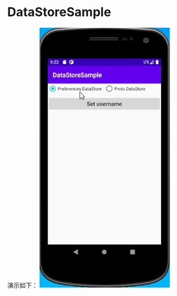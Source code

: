 # DataStoreSample
演示如下：
![效果图](https://github.com/danledian/DataStoreSample/blob/master/gif/data_store01.gif)
